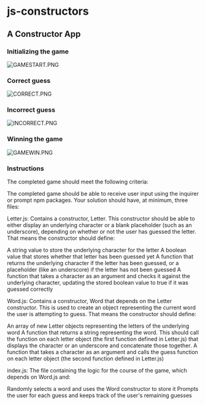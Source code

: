 # js-constructors

## A Constructor App

### Initializing the game

![GAMESTART.PNG](https://hephophome.files.wordpress.com/2019/07/constructor1.png)

### Correct guess

![CORRECT.PNG](https://hephophome.files.wordpress.com/2019/07/constructor2.png)

### Incorrect guess

![INCORRECT.PNG](https://hephophome.files.wordpress.com/2019/07/constructor4.png)

### Winning the game

![GAMEWIN.PNG](lib/constructor4.png)

### Instructions

The completed game should meet the following criteria:


The completed game should be able to receive user input using the inquirer or prompt npm packages.
Your solution should have, at minimum, three files:




Letter.js: Contains a constructor, Letter. This constructor should be able to either display an underlying character or a blank placeholder (such as an underscore), depending on whether or not the user has guessed the letter. That means the constructor should define:


A string value to store the underlying character for the letter
A boolean value that stores whether that letter has been guessed yet
A function that returns the underlying character if the letter has been guessed, or a placeholder (like an underscore) if the letter has not been guessed
A function that takes a character as an argument and checks it against the underlying character, updating the stored boolean value to true if it was guessed correctly



Word.js: Contains a constructor, Word that depends on the Letter constructor. This is used to create an object representing the current word the user is attempting to guess. That means the constructor should define:


An array of new Letter objects representing the letters of the underlying word
A function that returns a string representing the word. This should call the function on each letter object (the first function defined in Letter.js) that displays the character or an underscore and concatenate those together.
A function that takes a character as an argument and calls the guess function on each letter object (the second function defined in Letter.js)



index.js: The file containing the logic for the course of the game, which depends on Word.js and:


Randomly selects a word and uses the Word constructor to store it
Prompts the user for each guess and keeps track of the user's remaining guesses